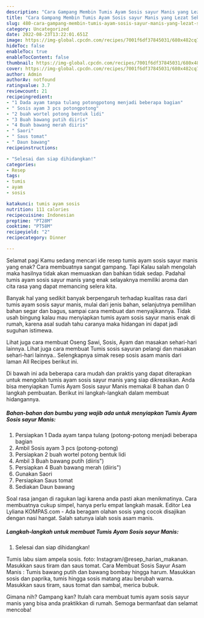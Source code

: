 ```yaml
---
description: "Cara Gampang Membin Tumis Ayam Sosis sayur Manis yang Lezat Sekali"
title: "Cara Gampang Membin Tumis Ayam Sosis sayur Manis yang Lezat Sekali"
slug: 480-cara-gampang-membin-tumis-ayam-sosis-sayur-manis-yang-lezat-sekali
category: Uncategorized
date: 2022-08-23T13:22:01.651Z
image: https://img-global.cpcdn.com/recipes/7001f6df37845031/680x482cq70/tumis-ayam-sosis-sayur-manis-foto-resep-utama.jpg
hideToc: false
enableToc: true
enableTocContent: false
thumbnail: https://img-global.cpcdn.com/recipes/7001f6df37845031/680x482cq70/tumis-ayam-sosis-sayur-manis-foto-resep-utama.jpg
cover: https://img-global.cpcdn.com/recipes/7001f6df37845031/680x482cq70/tumis-ayam-sosis-sayur-manis-foto-resep-utama.jpg
author: Admin
authorAv: notfound
ratingvalue: 3.7
reviewcount: 21
recipeingredient:
- "1 Dada ayam tanpa tulang potongpotong menjadi beberapa bagian"
- " Sosis ayam 3 pcs potongpotong"
- "2 buah wortel potong bentuk lidi"
- "3 Buah bawang putih diiris"
- "4 Buah bawang merah diiris"
- " Saori"
- " Saus tomat"
- " Daun bawang"
recipeinstructions:

- "Selesai dan siap dihidangkan!"
categories:
- Resep
tags:
- tumis
- ayam
- sosis

katakunci: tumis ayam sosis 
nutrition: 111 calories
recipecuisine: Indonesian
preptime: "PT28M"
cooktime: "PT58M"
recipeyield: "2"
recipecategory: Dinner

---
```



Selamat pagi Kamu sedang mencari ide resep tumis ayam sosis sayur manis yang enak? Cara membuatnya sangat gampang. Tapi Kalau salah mengolah maka hasilnya tidak akan memuaskan dan bahkan tidak sedap. Padahal tumis ayam sosis sayur manis yang enak selayaknya memiliki aroma dan cita rasa yang dapat memancing selera kita.


Banyak hal yang sedikit banyak berpengaruh terhadap kualitas rasa dari tumis ayam sosis sayur manis, mulai dari jenis bahan, selanjutnya pemilihan bahan segar dan bagus, sampai cara membuat dan menyajikannya. Tidak usah bingung kalau mau menyiapkan tumis ayam sosis sayur manis enak di rumah, karena asal sudah tahu caranya maka hidangan ini dapat jadi suguhan istimewa.

Lihat juga cara membuat Oseng Sawi, Sosis, Ayam dan masakan sehari-hari lainnya. Lihat juga cara membuat Tumis sosis sayuran pelangi dan masakan sehari-hari lainnya.. Selengkapnya simak resep sosis asam manis dari laman All Recipes berikut ini.


Di bawah ini ada beberapa cara mudah dan praktis yang dapat diterapkan untuk mengolah tumis ayam sosis sayur manis yang siap dikreasikan. Anda bisa menyiapkan Tumis Ayam Sosis sayur Manis memakai 8 bahan dan 0 langkah pembuatan. Berikut ini langkah-langkah dalam membuat hidangannya.

<!--inarticleads1-->

##### Bahan-bahan dan bumbu yang wajib ada untuk menyiapkan Tumis Ayam Sosis sayur Manis:

1. Persiapkan 1 Dada ayam tanpa tulang (potong-potong menjadi beberapa bagian
1. Ambil  Sosis ayam 3 pcs (potong-potong)
1. Persiapkan 2 buah wortel potong bentuk lidi
1. Ambil 3 Buah bawang putih (diiris&#34;)
1. Persiapkan 4 Buah bawang merah (diiris&#34;)
1. Gunakan  Saori
1. Persiapkan  Saus tomat
1. Sediakan  Daun bawang


Soal rasa jangan di ragukan lagi karena anda pasti akan menikmatinya. Cara membuatnya cukup simpel, hanya perlu empat langkah masak. Editor Lea Lyliana KOMPAS.com - Ada beragam olahan sosis yang cocok disajikan dengan nasi hangat. Salah satunya ialah sosis asam manis. 

<!--inarticleads2-->

##### Langkah-langkah untuk membuat Tumis Ayam Sosis sayur Manis:


1. Selesai dan siap dihidangkan!

Tumis labu siam ampela sosis. foto: Instagram/@resep_harian_makanan. Masukkan saus tiram dan saus tomat. Cara Membuat Sosis Sayur Asam Manis : Tumis bawang putih dan bawang bombay hingga harum. Masukkan sosis dan paprika, tumis hingga sosis matang atau berubah warna. Masukkan saus tiram, saus tomat dan sambal, merica bubuk. 

Gimana nih? Gampang kan? Itulah cara membuat tumis ayam sosis sayur manis yang bisa anda praktikkan di rumah. Semoga bermanfaat dan selamat mencoba!

